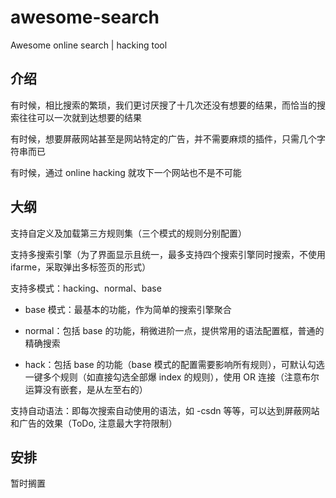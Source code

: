 # awesome-search

Awesome online search | hacking tool

介绍
------

有时候，相比搜索的繁琐，我们更讨厌搜了十几次还没有想要的结果，而恰当的搜索往往可以一次就到达想要的结果

有时候，想要屏蔽网站甚至是网站特定的广告，并不需要麻烦的插件，只需几个字符串而已

有时候，通过 online hacking 就攻下一个网站也不是不可能

大纲
------

支持自定义及加载第三方规则集（三个模式的规则分别配置）

支持多搜索引擎（为了界面显示且统一，最多支持四个搜索引擎同时搜索，不使用 ifarme，采取弹出多标签页的形式）

支持多模式：hacking、normal、base

- base 模式：最基本的功能，作为简单的搜索引擎聚合

- normal：包括 base 的功能，稍微进阶一点，提供常用的语法配置框，普通的精确搜索

- hack：包括 base 的功能（base 模式的配置需要影响所有规则），可默认勾选一键多个规则（如直接勾选全部爆 index 的规则），使用 OR 连接（注意布尔运算没有嵌套，是从左至右的）

支持自动语法：即每次搜索自动使用的语法，如 -csdn 等等，可以达到屏蔽网站和广告的效果（ToDo, 注意最大字符限制）

安排
------

暂时搁置

